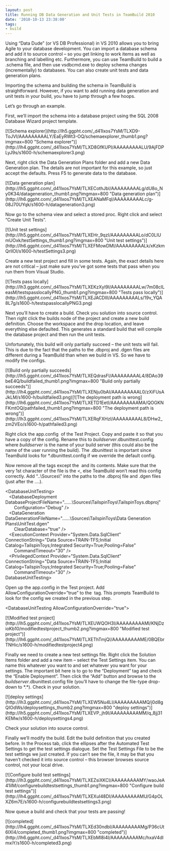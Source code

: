 ```yaml
---
layout: post
title: Running DB Data Generation and Unit Tests in TeamBuild 2010
date: '2010-10-13 23:38:00'
tags:
- build
---
```


Using “Data Dude” (or VS DB Professional) in VS 2010 allows you to bring Agile to your database development. You can import a database schema and add it to source control – so you get linking to work items as well as branching and labelling etc. Furthermore, you can use TeamBuild to build a .schema file, and then use vsdbcmd.exe to deploy schema changes (incrementally) to databases. You can also create unit tests and data generation plans.

Importing the schema and building the schema in TeamBuild is straightforward. However, if you want to add running data generation and unit tests in your build, you have to jump through a few hoops.

Let’s go through an example.

First, we’ll import the schema into a database project using the SQL 2008 Database Wizard project template.

<!--kg-card-begin: html-->[![Schema explorer](http://lh5.ggpht.com/_d41Ixos7YsM/TLXD9-ToJVI/AAAAAAAAALY/EaEyRWt3-OQ/schemaexplorer_thumb1.png?imgmax=800 "Schema explorer")](http://lh4.ggpht.com/_d41Ixos7YsM/TLXD8GfKUPI/AAAAAAAAALU/9AjFDPLyJ9s/s1600-h/schemaexplorer3.png)<!--kg-card-end: html-->

Next, right click the Data Generation Plans folder and add a new Data Generation plan. The details are not important for this example, so just accept the defaults. Press F5 to generate data to the database.

<!--kg-card-begin: html-->[![Data generation plan](http://lh5.ggpht.com/_d41Ixos7YsM/TLXECothJbI/AAAAAAAAALg/dU8o_Ny0K34/datageneration_thumb1.png?imgmax=800 "Data generation plan")](http://lh6.ggpht.com/_d41Ixos7YsM/TLXEANaMFqI/AAAAAAAAALc/g-08J70UYqk/s1600-h/datageneration3.png)<!--kg-card-end: html-->

Now go to the schema view and select a stored proc. Right click and select “Create Unit Tests”.

<!--kg-card-begin: html-->[![Unit test settings](http://lh5.ggpht.com/_d41Ixos7YsM/TLXEHr_9qzI/AAAAAAAAALo/dC0LIUmUOxk/testSettings_thumb1.png?imgmax=800 "Unit test settings")](http://lh6.ggpht.com/_d41Ixos7YsM/TLXEFMowDMI/AAAAAAAAALk/xKzkmQrIlOI/s1600-h/testSettings3.png)<!--kg-card-end: html-->

Create a new test project and fill in some tests. Again, the exact details here are not critical – just make sure you’ve got some tests that pass when you run them from Visual Studio.

<!--kg-card-begin: html-->[![Tests pass locally](http://lh3.ggpht.com/_d41Ixos7YsM/TLXEKzXyI9I/AAAAAAAAALw/7m08cILeasM/testspasslocallyPNG_thumb1.png?imgmax=800 "Tests pass locally")](http://lh5.ggpht.com/_d41Ixos7YsM/TLXEJACDllI/AAAAAAAAALs/19v_YQA8L7g/s1600-h/testspasslocallyPNG3.png)<!--kg-card-end: html-->

Next you’ll have to create a build. Check you solution into source control. Then right click the builds node of the project and create a new build definition. Choose the workspace and the drop location, and leave everything else defaulted. This generates a standard build that will compile the database project and then run the unit tests.

Unfortunately, this build will only partially succeed – the unit tests will fail. This is due to the fact that the paths to the .dbproj and .dgen files are different during a TeamBuild than when we build in VS. So we have to modify the configs.

<!--kg-card-begin: html-->[![Build only partially succeeds](http://lh5.ggpht.com/_d41Ixos7YsM/TLXEQdrasFI/AAAAAAAAAL4/8DAo39beE4Q/buildfailed_thumb1.png?imgmax=800 "Build only partially succeeds")](http://lh4.ggpht.com/_d41Ixos7YsM/TLXENju0bAI/AAAAAAAAAL0/zXiFUsAJkLM/s1600-h/buildfailed3.png)<!--kg-card-end: html--><!--kg-card-begin: html-->[![The deployment path is wrong](http://lh6.ggpht.com/_d41Ixos7YsM/TLXETD1EetI/AAAAAAAAAMA/QOGKNFKmtOQ/pathfailed_thumb1.png?imgmax=800 "The deployment path is wrong")](http://lh3.ggpht.com/_d41Ixos7YsM/TLXERqFXHzI/AAAAAAAAAL8/DHw2_zm2VEo/s1600-h/pathfailed3.png)<!--kg-card-end: html-->

Right click the app.config &nbsp;of the Test Project. Copy and paste it so that you have a copy of the config. Rename this to _buildserver_.dbunittest.config where _buildserver_ is the name of your build server (this could also be the name of the user running the build). The .dbunittest is important since TeamBuild looks for \*.dbunittest.config if we override the default config.

Now remove all the tags except the &nbsp;and its contents. Make sure that the very 1st character of the file is the \<, else TeamBuild won’t read this config correctly. Add “..\Sources\” into the paths to the .dbproj file and .dgen files (just after the ..\..\).

\<DatabaseUnitTesting\>  
 &nbsp; &nbsp;\<DatabaseDeployment DatabaseProjectFileName="..\..\..\Sources\TailspinToys\TailspinToys.dbproj"  
 &nbsp; &nbsp; &nbsp; &nbsp;Configuration="Debug" /\>  
 &nbsp; &nbsp;\<DataGeneration DataGenerationFileName="..\..\..\Sources\TailspinToys\Data Generation Plans\UnitTest.dgen"  
 &nbsp; &nbsp; &nbsp; &nbsp;ClearDatabase="true" /\>  
 &nbsp; &nbsp;\<ExecutionContext Provider="System.Data.SqlClient" ConnectionString="Data Source=TRAIN-TFS;Initial Catalog=TailspinToys;Integrated Security=True;Pooling=False"  
 &nbsp; &nbsp; &nbsp; &nbsp;CommandTimeout="30" /\>  
 &nbsp; &nbsp;\<PrivilegedContext Provider="System.Data.SqlClient" ConnectionString="Data Source=TRAIN-TFS;Initial Catalog=TailspinToys;Integrated Security=True;Pooling=False"  
 &nbsp; &nbsp; &nbsp; &nbsp;CommandTimeout="30" /\>  
DatabaseUnitTesting\>

Open up the app.config in the Test project. Add AllowConfigurationOverride=”true” to the &nbsp;tag. This prompts TeamBuild to look for the config we created in the previous step.

\<DatabaseUnitTesting AllowConfigurationOverride="true"\>

<!--kg-card-begin: html-->[![Modified test project](http://lh5.ggpht.com/_d41Ixos7YsM/TLXEUWQOH3I/AAAAAAAAAMI/KNjDzioKb10/modifiedtestproject_thumb2.png?imgmax=800 "Modified test project")](http://lh6.ggpht.com/_d41Ixos7YsM/TLXEThTmjQI/AAAAAAAAAME/0BQEbrTNHic/s1600-h/modifiedtestproject4.png)<!--kg-card-end: html-->

Finally we need to create a new test settings file. Right click the Solution Items folder and add a new item – select the Test Settings item. You can name this whatever you want to and set whatever you want for your settings. The important bit here is to go to the “Deployment” tag and check the “Enable Deployment”. Then click the “Add” button and browse to the _buildserver_.dbunittest.config file (you’ll have to change the file-type drop-down to \*.\*). Check in your solution.

<!--kg-card-begin: html-->[![deploy settings](http://lh3.ggpht.com/_d41Ixos7YsM/TLXEW5Nu4LI/AAAAAAAAAMQ/j0d8gQIOdWs/deploysettings_thumb2.png?imgmax=800 "deploy settings")](http://lh5.ggpht.com/_d41Ixos7YsM/TLXEVP_jh9I/AAAAAAAAAMM/q_8jj31KEMw/s1600-h/deploysettings4.png)<!--kg-card-end: html-->

Check your solution into source control.

Finally we’ll modify the build. Edit the build definition that you created before. In the Process tab, click the ellipses after the Automated Test Settings to get the test settings dialogue. Set the Test Settings File to be the test settings we just created. If you can’t see the file, it may be that you haven’t checked it into source control – this browser browses source control, not your local drive.

<!--kg-card-begin: html-->[![Configure build test settings](http://lh3.ggpht.com/_d41Ixos7YsM/TLXEZsiXKCI/AAAAAAAAAMY/waoJeA41ilM/configurebuildtestsettings_thumb1.png?imgmax=800 "Configure build test settings")](http://lh4.ggpht.com/_d41Ixos7YsM/TLXEXuI48DI/AAAAAAAAAMU/G4pOLXZ6m7E/s1600-h/configurebuildtestsettings3.png)<!--kg-card-end: html-->

Now queue a build and check that your tests are passing!

<!--kg-card-begin: html--> [![completed](http://lh4.ggpht.com/_d41Ixos7YsM/TLXEd30ndbI/AAAAAAAAAMg/P36cUt6IXI4/completed_thumb1.png?imgmax=800 "completed")](http://lh6.ggpht.com/_d41Ixos7YsM/TLXEbMl8i4I/AAAAAAAAAMc/hxaV4dlmxiY/s1600-h/completed3.png)<!--kg-card-end: html-->